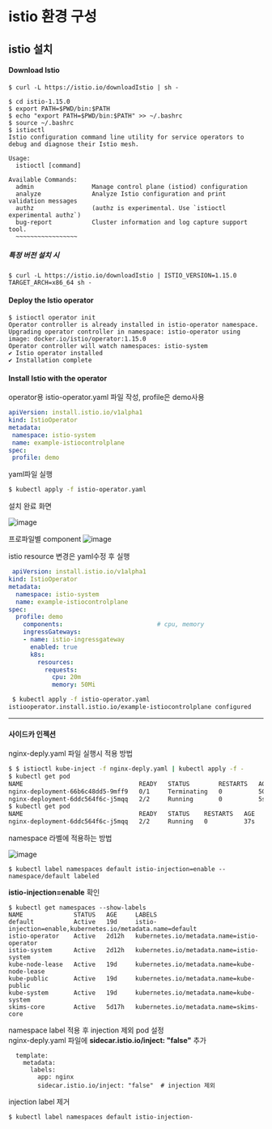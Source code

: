 # istio 환경 구성
## istio 설치

 #### Download Istio

```
$ curl -L https://istio.io/downloadIstio | sh -

$ cd istio-1.15.0
$ export PATH=$PWD/bin:$PATH 
$ echo "export PATH=$PWD/bin:$PATH" >> ~/.bashrc
$ source ~/.bashrc
$ istioctl
Istio configuration command line utility for service operators to
debug and diagnose their Istio mesh.

Usage:
  istioctl [command]

Available Commands:
  admin                Manage control plane (istiod) configuration
  analyze              Analyze Istio configuration and print validation messages
  authz                (authz is experimental. Use `istioctl experimental authz`)
  bug-report           Cluster information and log capture support tool.
  ~~~~~~~~~~~~~~~~~

```
##### 특정 버전 설치 시
```
$ curl -L https://istio.io/downloadIstio | ISTIO_VERSION=1.15.0 TARGET_ARCH=x86_64 sh -
```

#### Deploy the Istio operator
```
$ istioctl operator init
Operator controller is already installed in istio-operator namespace.
Upgrading operator controller in namespace: istio-operator using image: docker.io/istio/operator:1.15.0
Operator controller will watch namespaces: istio-system
✔ Istio operator installed
✔ Installation complete
```

#### Install Istio with the operator
 operator용 istio-operator.yaml 파일 작성, profile은 demo사용
 
 ```yml
 apiVersion: install.istio.io/v1alpha1
kind: IstioOperator
metadata:
  namespace: istio-system
  name: example-istiocontrolplane
spec:
  profile: demo
 ```
 
 yaml파일 실행
```bash
$ kubectl apply -f istio-operator.yaml
```

설치 완료 화면

![image](https://user-images.githubusercontent.com/85547822/189452018-28b6c244-538c-490d-afc7-b2c7f4a320c1.png)

프로파일별 component 
![image](https://user-images.githubusercontent.com/85547822/189562581-7d1c0d5f-ecb8-4ea4-9cfd-d02d65db5477.png)

istio resource 변경은 yaml수정 후 실행
```yml
 apiVersion: install.istio.io/v1alpha1
kind: IstioOperator
metadata:
  namespace: istio-system
  name: example-istiocontrolplane
spec:
  profile: demo
    components:                          # cpu, memory
    ingressGateways:
    - name: istio-ingressgateway
      enabled: true
      k8s:
        resources:
          requests:
            cpu: 20m
            memory: 50Mi
```
```bash
 $ kubectl apply -f istio-operator.yaml
istiooperator.install.istio.io/example-istiocontrolplane configured
```

***

#### 사이드카 인젝션
nginx-deply.yaml 파일 실행시 적용 방법
```bash
$ $ istioctl kube-inject -f nginx-deply.yaml | kubectl apply -f -
$ kubectl get pod
NAME                                READY   STATUS        RESTARTS   AGE   
nginx-deployment-66b6c48dd5-9mff9   0/1     Terminating   0          50s
nginx-deployment-6ddc564f6c-j5mqq   2/2     Running       0          5s
$ kubectl get pod
NAME                                READY   STATUS    RESTARTS   AGE
nginx-deployment-6ddc564f6c-j5mqq   2/2     Running   0          37s


```

namespace 라벨에 적용하는 방법

![image](https://user-images.githubusercontent.com/85547822/189566266-84692635-40a4-4a5a-8457-a7bcb3a5bdcb.png)


```
$ kubectl label namespaces default istio-injection=enable --
namespace/default labeled
```

**istio-injection=enable** 확인
```
$ kubectl get namespaces --show-labels
NAME              STATUS   AGE     LABELS
default           Active   19d     istio-injection=enable,kubernetes.io/metadata.name=default
istio-operator    Active   2d12h   kubernetes.io/metadata.name=istio-operator
istio-system      Active   2d12h   kubernetes.io/metadata.name=istio-system
kube-node-lease   Active   19d     kubernetes.io/metadata.name=kube-node-lease
kube-public       Active   19d     kubernetes.io/metadata.name=kube-public
kube-system       Active   19d     kubernetes.io/metadata.name=kube-system
skims-core        Active   5d17h   kubernetes.io/metadata.name=skims-core
```

namespace label 적용 후 injection 제외 pod 설정    
nginx-deply.yaml 파일에 **sidecar.istio.io/inject: "false"** 추가
```
  template:
    metadata:
      labels:
        app: nginx
        sidecar.istio.io/inject: "false"  # injection 제외
```

injection label 제거
```bash
$ kubectl label namespaces default istio-injection-
```




